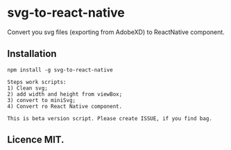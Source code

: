 # svg-to-react-native
Convert you svg files (exporting from AdobeXD) to ReactNative component.

## Installation
```
npm install -g svg-to-react-native

Steps work scripts:
1) Clean svg;
2) add width and height from viewBox;
3) convert to miniSvg;
4) Convert ro React Native component.

This is beta version script. Please create ISSUE, if you find bag.
```

## Licence MIT.
```
